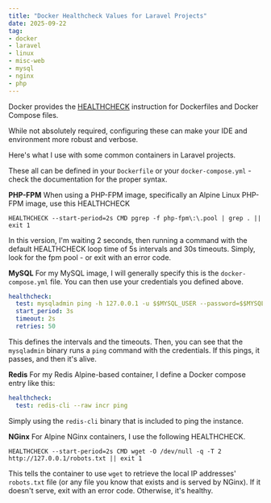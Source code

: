 ```yaml
---
title: "Docker Healthcheck Values for Laravel Projects"
date: 2025-09-22
tag:
- docker
- laravel
- linux
- misc-web
- mysql
- nginx
- php
---
```

Docker provides the [HEALTHCHECK](https://docs.docker.com/reference/dockerfile/#healthcheck) instruction for Dockerfiles and Docker Compose files. 

While not absolutely required, configuring these can make your IDE and environment more robust and verbose.

Here's what I use with some common containers in Laravel projects.

<!--more-->

These all can be defined in your `Dockerfile` or your `docker-compose.yml` - check the documentation for the proper syntax.

**PHP-FPM** When using a PHP-FPM image, specifically an Alpine Linux PHP-FPM image, use this HEALTHCHECK

```shell
HEALTHCHECK --start-period=2s CMD pgrep -f php-fpm\:\.pool | grep . || exit 1
```

In this version, I'm waiting 2 seconds, then running a command with the default HEALTHCHECK loop time of 5s intervals and 30s timeouts. Simply, look for the fpm pool - or exit with an error code.

**MySQL** For my MySQL image, I will generally specify this is the `docker-compose.yml` file. You can then use your credentials you defined above.

```yaml
healthcheck:
  test: mysqladmin ping -h 127.0.0.1 -u $$MYSQL_USER --password=$$MYSQL_PASSWORD
  start_period: 3s
  timeout: 2s
  retries: 50
```

This defines the intervals and the timeouts. Then, you can see that the `mysqladmin` binary runs a `ping` command with the credentials. If this pings, it passes, and then it's alive.

**Redis** For my Redis Alpine-based container, I define a Docker compose entry like this:

```yaml
healthcheck:
  test: redis-cli --raw incr ping
```

Simply using the `redis-cli` binary that is included to ping the instance.

**NGinx** For Alpine NGinx containers, I use the following HEALTHCHECK.

```shell
HEALTHCHECK --start-period=2s CMD wget -O /dev/null -q -T 2 http://127.0.0.1/robots.txt || exit 1
```

This tells the container to use `wget` to retrieve the local IP addresses' `robots.txt` file (or any file you know that exists and is served by NGinx). If it doesn't serve, exit with an error code. Otherwise, it's healthy.
